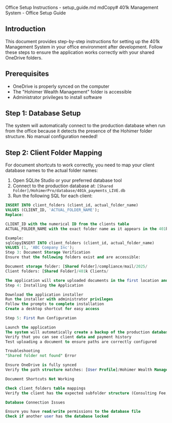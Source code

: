 Office Setup Instructions - setup_guide.md
mdCopy# 401k Management System - Office Setup Guide

## Introduction
This document provides step-by-step instructions for setting up the 401k Management System in your office environment after development. Follow these steps to ensure the application works correctly with your shared OneDrive folders.

## Prerequisites
- OneDrive is properly synced on the computer
- The "Hohimer Wealth Management" folder is accessible
- Administrator privileges to install software

## Step 1: Database Setup
The system will automatically connect to the production database when run from the office because it detects the presence of the Hohimer folder structure. No manual configuration needed!

## Step 2: Client Folder Mapping
For document shortcuts to work correctly, you need to map your client database names to the actual folder names:

1. Open SQLite Studio or your preferred database tool
2. Connect to the production database at: `[Shared Folder]/HohimerPro/database/401k_payments_LIVE.db`
3. Run the following SQL for each client:

```sql
INSERT INTO client_folders (client_id, actual_folder_name) 
VALUES (CLIENT_ID, 'ACTUAL_FOLDER_NAME');
Replace:

CLIENT_ID with the numerical ID from the clients table
ACTUAL_FOLDER_NAME with the exact folder name as it appears in the 401k Clients folder

Example:
sqlCopyINSERT INTO client_folders (client_id, actual_folder_name) 
VALUES (1, 'ABC Company Inc');
Step 3: Document Storage Verification
Ensure that the following folders exist and are accessible:

Document storage folder: [Shared Folder]/compliance/mail/2025/
Client folders: [Shared Folder]/401k Clients/

The application will store uploaded documents in the first location and create shortcuts in the appropriate client subfolders.
Step 4: Installing the Application

Download the application installer
Run the installer with administrator privileges
Follow the prompts to complete installation
Create a desktop shortcut for easy access

Step 5: First Run Configuration

Launch the application
The system will automatically create a backup of the production database
Verify that you can see client data and payment history
Test uploading a document to ensure paths are correctly configured

Troubleshooting
"Shared folder not found" Error

Ensure OneDrive is fully synced
Verify the path structure matches: [User Profile]/Hohimer Wealth Management/Hohimer Company Portal - Company/Hohimer Team Shared 4-15-19

Document Shortcuts Not Working

Check client_folders table mappings
Verify the client has the expected subfolder structure (Consulting Fee, Checks, etc.)

Database Connection Issues

Ensure you have read/write permissions to the database file
Check if another user has the database locked